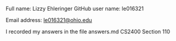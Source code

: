 Full name: Lizzy Ehleringer
GitHub user name: le016321

Email address: le016321@ohio.edu

I recorded my answers in the file answers.md
CS2400 Section 110
